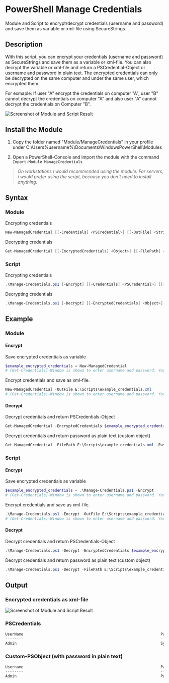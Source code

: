 # PowerShell Manage Credentials

Module and Script to encrypt/decrypt credentials (username and password) and save them as variable or xml-file using SecureStrings.

## Description

With this script, you can encrypt your credentials (username and password) as SecureStrings and save them as a variable or xml-file. You can also decrypt the variable or xml-file and return a PSCredential-Object or username and password in plain text.
The encrypted credentials can only be decrypted on the same computer and under the same user, which encrypted them.

For exmaple: If user "A" encrypt the credentials on computer "A", user "B" cannot decrypt the credentials on computer "A" and also user "A" cannot decrypt the credentials on Computer "B".

![Screenshot of Module and Script Result](https://github.com/BornToBeRoot/PowerShell_Manage-Credentials/blob/master/Documentation/Module_and_Script.png?raw=true)

## Install the Module

1) Copy the folder named "Module/ManageCredentials" in your profile under C:\Users\%username%\Documents\WindowsPowerShell\Modules

2) Open a PowerShell-Console and import the module with the command `Import-Module ManageCredentials`

>_On workstations i would recommended using the module. For servers, i would prefer using the script, because you don't need to install anything._

## Syntax

### Module

Encrypting credentials

```powershell
New-ManagedCredential [[-Credentials] <PSCredential>] [[-OutFile] <String>] [<CommonParameters>]
``` 

Decrypting credentials

```powershell
Get-ManagedCredential [[-EncryptedCredentials] <Object>] [[-FilePath] <String>] [[-PasswordAsPlainText]] [<CommonParameters>]
```

### Script

Encrypting credentials

```powershell
.\Manage-Credentials.ps1 [-Encrypt] [[-Credentials] <PSCredential>] [[-OutFile] <String>] [<CommonParameters>]
```

Decrypting credentials

```powershell
.\Manage-Credentials.ps1 [-Decrypt] [[-EncryptedCredentials] <Object>] [[-FilePath] <String>] [[-PasswordAsPlainText]] [<CommonParameters>]
```

## Example

### Module

#### Encrypt

Save encrypted credentials as variable

```powershell
$example_encrypted_credentials = New-ManagedCredential
# (Get-Credentials)-Window is shown to enter username and password. You don't need to type the password as plain text.
```

Encrypt credentials and save as xml-file. 

```powershell
New-ManagedCredential -OutFile E:\Scripts\example_credentials.xml
# (Get-Credentials)-Window is shown to enter username and password. You don't need to type the password as plain text. 
```

#### Decrypt

Decrypt credentials and return PSCredentials-Object

```powershell
Get-ManagedCredential -EncryptedCredentials $example_encrypted_credentials
```

Decrypt credentials and return password as plain text (custom object)

```powershell
Get-ManagedCredential -FilePath E:\Scripts\example_credentials.xml -PasswordAsPlainText
```
### Script

#### Encrypt

Save encrypted credentials as variable

```powershell
$example_encrypted_credentials = .\Manage-Credentials.ps1 -Encrypt
# (Get-Credentials)-Window is shown to enter username and password. You don't need to type the password as plain text.
```

Encrypt credentials and save as xml-file. 

```powershell
.\Manage-Credentials.ps1 -Encrypt -OutFile E:\Scripts\example_credentials.xml
# (Get-Credentials)-Window is shown to enter username and password. You don't need to type the password as plain text. 
```

#### Decrypt

Decrypt credentials and return PSCredentials-Object

```powershell
.\Manage-Credentials.ps1 -Decrypt -EncryptedCredentials $example_encrypted_credentials
```

Decrypt credentials and return password as plain text (custom object)

```powershell
.\Manage-Credentials.ps1 -Decrypt -FilePath E:\Scripts\example_credentials.xml -PasswordAsPlainText
```

## Output

### Encrypted credentials as xml-file

![Screenshot of Module and Script Result](https://github.com/BornToBeRoot/PowerShell_Manage-Credentials/blob/master/Documentation/Encrypted_Credentials_XML-File.png?raw=true)

### PSCredentials

```powershell
UserName                                                             Password
--------                                                             --------
Admin                                                                System.Security.SecureString
```

### Custom-PSObject (with password in plain text)

```powershell
Username                                                             Password
--------                                                             --------
Admin                                                                PowerShell
```
